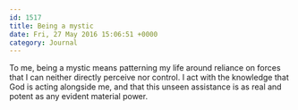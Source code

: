 ```yaml
---
id: 1517
title: Being a mystic
date: Fri, 27 May 2016 15:06:51 +0000
category: Journal
---
```


To me, being a mystic means patterning my life around reliance on forces that I can neither directly perceive nor control. I act with the knowledge that God is acting alongside me, and that this unseen assistance is as real and potent as any evident material power.
